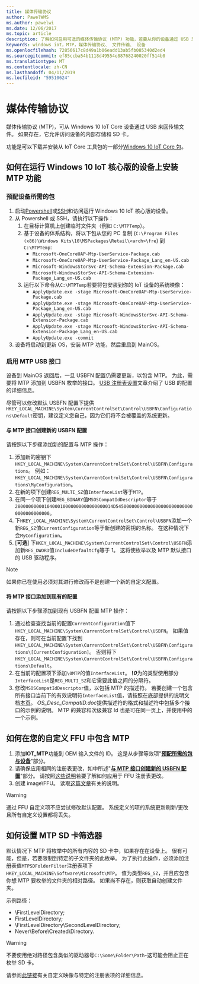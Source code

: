 ```yaml
---
title: 媒体传输协议
author: PawelWMS
ms.author: pawelwi
ms.date: 12/06/2017
ms.topic: article
description: 了解如何启用可选的媒体传输协议 (MTP) 功能，若要从你的设备通过 USB 来回传输文件。
keywords: windows iot，MTP，媒体传输协议、 文件传输、 设备
ms.openlocfilehash: 72856617c8d49a1b06eadd13ab5fb085340d2ed4
ms.sourcegitcommit: ef85ccba54b1118d49554e88768240020ff514b0
ms.translationtype: MT
ms.contentlocale: zh-CN
ms.lasthandoff: 04/11/2019
ms.locfileid: "59510624"
---
```

# <a name="media-transfer-protocol"></a>媒体传输协议
媒体传输协议 (MTP)，可从 Windows 10 IoT Core 设备通过 USB 来回传输文件。 如果存在，它允许访问设备的内部存储和 SD 卡。

功能是可以下载并安装从 IoT Core 工具包的一部分[Windows 10 IoT Core 包](https://www.microsoft.com/en-us/download/details.aspx?id=55031)。

## <a name="how-to-install-the-mtp-feature-on-a-device-running-windows-10-iot-core"></a>如何在运行 Windows 10 IoT 核心版的设备上安装 MTP 功能

### <a name="provisioning-the-device-with-required-packages"></a>预配设备所需的包

1. 启动[Powershell](../connect-your-device/PowerShell.md)或[SSH](../connect-your-device/SSH.md)和访问运行 Windows 10 IoT 核心版的设备。
2. 从 Powershell 或 SSH，请执行以下操作：
    1. 在目标计算机上创建临时文件夹（例如 `C:\MTPTemp`）。
    2. 基于设备的体系结构，将以下包从您的 PC 复制 (`C:\Program Files (x86)\Windows Kits\10\MSPackages\Retail\<arch>\fre`) 到`C:\MTPTemp`:
        * `Microsoft-OneCoreUAP-Mtp-UserService-Package.cab`
        * `Microsoft-OneCoreUAP-Mtp-UserService-Package_Lang_en-US.cab`
        * `Microsoft-WindowsStorSvc-API-Schema-Extension-Package.cab`
        * `Microsoft-WindowsStorSvc-API-Schema-Extension-Package_Lang_en-US.cab`
    3. 运行以下命令从`C:\MTPTemp`若要将包安装到你的 IoT 设备的系统映像：
        * `ApplyUpdate.exe -stage Microsoft-OneCoreUAP-Mtp-UserService-Package.cab`
        * `ApplyUpdate.exe -stage Microsoft-OneCoreUAP-Mtp-UserService-Package_Lang_en-US.cab`
        * `ApplyUpdate.exe -stage Microsoft-WindowsStorSvc-API-Schema-Extension-Package.cab`
        * `ApplyUpdate.exe -stage Microsoft-WindowsStorSvc-API-Schema-Extension-Package_Lang_en-US.cab`
        * `ApplyUpdate.exe -commit`
3. 设备将启动到更新 OS，安装 MTP 功能，然后重启到 MainOS。

### <a name="enabling-the-mtp-usb-interface"></a>启用 MTP USB 接口

设备到 MainOS 返回后，一旦 USBFN 配置仍需要更新，以包含 MTP。 为此，需要将 MTP 添加到 USBFN 枚举的接口。
[USB 注册表设置](https://docs.microsoft.com/windows-hardware/drivers/usbcon/usb-registry-settings-for-a-function-controller-driver)文章介绍了 USB 的配置的详细信息。

尽管可以修改默认 USBFN 配置下提供`HKEY_LOCAL_MACHINE\System\CurrentControlSet\Control\USBFN\Configurations\Default`密钥，建议定义您自己，因为它们将不会被覆盖的系统更新。

#### <a name="creating-a-new-usbfn-configuration-with-the-mtp-interface"></a>与 MTP 接口创建新的 USBFN 配置

请按照以下步骤添加新的配置与 MTP 操作：
1. 添加新的密钥下`HKEY_LOCAL_MACHINE\System\CurrentControlSet\Control\USBFN\Configurations`。 例如：`HKEY_LOCAL_MACHINE\System\CurrentControlSet\Control\USBFN\Configurations\MyConfiguration`。
2. 在新的项下创建`REG_MULTI_SZ`值`InterfaceList`等于`MTP`。
3. 在同一个项下创建`REG_BINARY`值`MSOSCompatIdDescriptor`等于`2800000000010400010000000000000000014D545000000000000000000000000000000000000000`。
4. 下`HKEY_LOCAL_MACHINE\System\CurrentControlSet\Control\USBFN`添加一个新`REG_SZ`值`CurrentConfiguration`等于新创建的密钥的名称。 在这种情况下会`MyConfiguration`。
5. [**可选**] 下`HKEY_LOCAL_MACHINE\System\CurrentControlSet\Control\USBFN`添加新`REG_DWORD`值`IncludeDefaultCfg`等于 1。 这将使枚举以及 MTP 默认接口的 USB 驱动程序。

> [!NOTE]
> 如果你已在使用必须对其进行修改而不是创建一个新的自定义配置。

#### <a name="adding-the-mtp-interface-to-an-existing-configuration"></a>将 MTP 接口添加到现有的配置

请按照以下步骤添加到现有 USBFN 配置 MTP 操作：
1. 通过检查查找当前的配置`CurrentConfiguration`值下`HKEY_LOCAL_MACHINE\System\CurrentControlSet\Control\USBFN`。 如果值存在，则可在当前配置下找到`HKEY_LOCAL_MACHINE\System\CurrentControlSet\Control\USBFN\Configurations\[CurrentConfiguration]`。 否则将下`HKEY_LOCAL_MACHINE\System\CurrentControlSet\Control\USBFN\Configurations\Default`。
2. 在当前的配置项下添加`\0MTP`的值`InterfaceList`。 ***\0***为的类型使用部分`InterfaceList`是`REG_MULTI_SZ`和它需要此值之间的分隔符。
3. 修改`MSOSCompatIdDescriptor`值，以包括 MTP 的描述符。 若要创建一个包含所有接口当前下的有效说明符`InterfaceList`值，请按照在底部提供的说明文档[本页](https://msdn.microsoft.com/windows/hardware/gg463179.aspx)。 *OS_Desc_CompatID.doc*提供描述符的格式和描述符中包括多个接口的示例的说明。 MTP 的兼容和次级兼容 Id 也是可在同一页上，并使用中的一个示例。

## <a name="how-to-include-mtp-in-your-custom-ffu"></a>如何在您的自定义 FFU 中包含 MTP

1. 添加**IOT_MTP**功能到 OEM 输入文件的 ID。 这是从步骤等效项"[**预配所需的包与设备**](#provisioning-the-device-with-required-packages)"部分。
2. 请确保应用相同的注册表更改，如中所述"[**与 MTP 接口创建新的 USBFN 配置**](#creating-a-new-usbfn-configuration-with-the-mtp-interface)"部分。 请按照[这些说明](https://docs.microsoft.com/windows-hardware/manufacture/iot/add-a-registry-setting-to-an-image)若要了解如何应用于 FFU 注册表更改。
3. 创建 image\FFU。 读取[这篇文章](https://docs.microsoft.com/windows-hardware/manufacture/iot/create-a-basic-image)有关的说明。

> [!WARNING]
> 通过 FFU 自定义项不应尝试修改默认配置。 系统定义的项的系统更新刷新/更改且所有自定义设置都将丢失。

## <a name="how-to-setup-the-mtp-sd-card-filter"></a>如何设置 MTP SD 卡筛选器

默认情况下 MTP 将枚举中的所有内容的 SD 卡中，如果存在在设备上。 很有可能，但是，若要限制到特定的子文件夹的此枚举。 为了执行此操作，必须添加注册表值`MTPSDFolderFilter`注册表项下`HKEY_LOCAL_MACHINE\Software\Microsoft\MTP`。
值为类型`REG_SZ`，并且应包含你想 MTP 要枚举的文件夹的相对路径。 如果尚不存在，则获取自动创建文件夹。

示例路径：
- \FirstLevelDirectory;
- FirstLevelDirectory;
- \FirstLevelDirectory\SecondLevelDirectory;
- Never\Before\Created\Directory.

> [!WARNING]
> 不要使用绝对路径包含类似的驱动器号`C:\Some\Folder\Path`-这可能会阻止正在枚举 SD 卡。

请参阅[此链接](https://docs.microsoft.com/windows-hardware/manufacture/iot/add-a-registry-setting-to-an-image)有关自定义映像与特定的注册表项的详细信息。
